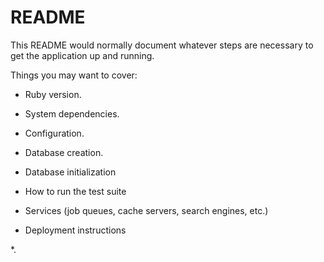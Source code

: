 # README

This README would normally document whatever steps are necessary to get the
application up and running.

Things you may want to cover:

* Ruby version.

* System dependencies.

* Configuration.

* Database creation.

* Database initialization

* How to run the test suite

* Services (job queues, cache servers, search engines, etc.)

* Deployment instructions

*.
